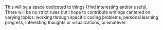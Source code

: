 This will be a space dedicated to things I find interesting and/or
useful. There will be no strict rules but I hope to contribute writings
centered on varying topics: working through specific coding problems,
personal learning progress, interesting thoughts or visualizations, or
whatever.
